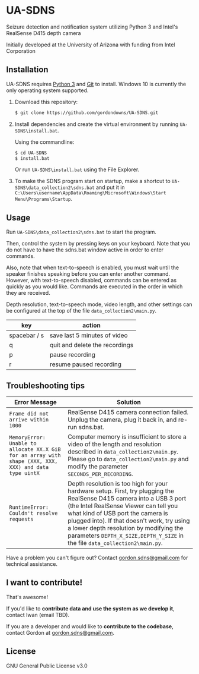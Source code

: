 # UA-SDNS

Seizure detection and notification system utilizing Python 3 and Intel's RealSense D415 depth camera

Initially developed at the University of Arizona with funding from Intel Corporation

## Installation

UA-SDNS requires [Python 3](https://www.python.org/downloads/) and [Git](https://git-scm.com/downloads) to install. Windows 10 is currently the only operating system supported.

1. Download this repository:
   ```sh
   $ git clone https://github.com/gordondowns/UA-SDNS.git
   ```

2. Install dependencies and create the virtual environment by running `UA-SDNS\install.bat`.

   Using the commandline:
   ```sh
   $ cd UA-SDNS
   $ install.bat
   ```
   Or run `UA-SDNS\install.bat` using the File Explorer.

3. To make the SDNS program start on startup, make a shortcut to `UA-SDNS\data_collection2\sdns.bat` and put it in `C:\Users\username\AppData\Roaming\Microsoft\Windows\Start Menu\Programs\Startup`.

## Usage

Run `UA-SDNS\data_collection2\sdns.bat` to start the program.

Then, control the system by pressing keys on your keyboard. Note that you do not have to have the sdns.bat window active in order to enter commands.

Also, note that when text-to-speech is enabled, you must wait until the speaker finishes speaking before you can enter another command. However, with text-to-speech disabled, commands can be entered as quickly as you would like. Commands are executed in the order in which they are received.

Depth resolution, text-to-speech mode, video length, and other settings can be configured at the top of the file `data_collection2\main.py`.

| key | action |
|--|--|
| spacebar / s | save last 5 minutes of video |
| q | quit and delete the recordings |
| p | pause recording |
| r | resume paused recording |

## Troubleshooting tips

| Error Message | Solution |
|--|--|
| `Frame did not arrive within 1000` | RealSense D415 camera connection failed. Unplug the camera, plug it back in, and re-run sdns.bat. |
| `MemoryError: Unable to allocate XX.X GiB for an array with shape (XXX, XXX, XXX) and data type uintX` | Computer memory is insufficient to store a video of the length and resolution described in `data_collection2\main.py`. Please go to `data_collection2\main.py` and modify the parameter `SECONDS_PER_RECORDING`. |
| `RuntimeError: Couldn't resolve requests` | Depth resolution is too high for your hardware setup. First, try plugging the RealSense D415 camera into a USB 3 port (the Intel RealSense Viewer can tell you what kind of USB port the camera is plugged into). If that doesn't work, try using a lower depth resolution by modifying the parameters `DEPTH_X_SIZE,DEPTH_Y_SIZE` in the file `data_collection2\main.py`. |

Have a problem you can't figure out? Contact gordon.sdns@gmail.com for technical assistance.  

## I want to contribute!

That's awesome!

If you'd like to **contribute data and use the system as we develop it**, contact Iwan (email TBD).

If you are a developer and would like to **contribute to the codebase**, contact Gordon at gordon.sdns@gmail.com.  

## License

GNU General Public License v3.0
